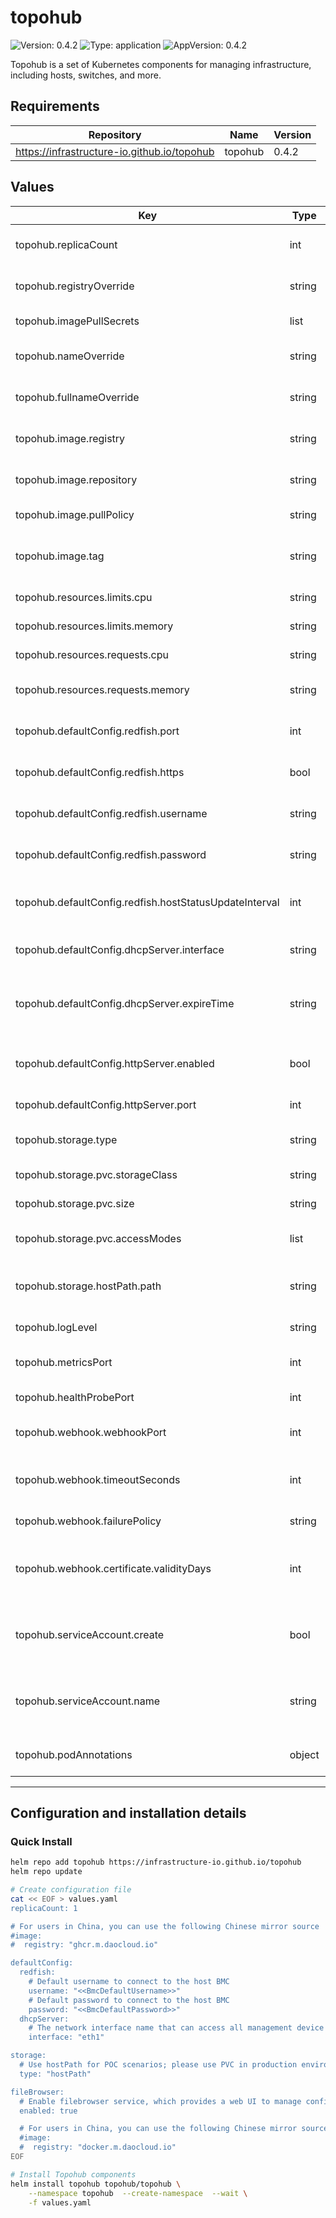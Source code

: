 # topohub

![Version: 0.4.2](https://img.shields.io/badge/Version-0.4.2-informational?style=flat-square) ![Type: application](https://img.shields.io/badge/Type-application-informational?style=flat-square) ![AppVersion: 0.4.2](https://img.shields.io/badge/AppVersion-0.4.2-informational?style=flat-square)

Topohub is a set of Kubernetes components for managing infrastructure, including hosts, switches, and more.

## Requirements

| Repository | Name | Version |
|------------|------|---------|
| https://infrastructure-io.github.io/topohub | topohub | 0.4.2 |

## Values

| Key                                      | Type   | Default       | Description                                                        |
|------------------------------------------|--------|---------------|--------------------------------------------------------------------|
| topohub.replicaCount                     | int    | `1`           | Number of replicas for topohub                                      |
| topohub.registryOverride                 | string | `""`          | Registry override for topohub                                      |
| topohub.imagePullSecrets                 | list   | `[]`          | List of image pull secrets                                          |
| topohub.nameOverride                     | string | `""`          | Override for the topohub name                                      |
| topohub.fullnameOverride                 | string | `""`          | Override for the full name of topohub                              |
| topohub.image.registry                   | string | `"ghcr.m.daocloud.io"` | Image registry address                                           |
| topohub.image.repository                 | string | `"infrastructure-io/topohub"` | Image repository name                                            |
| topohub.image.pullPolicy                 | string | `"IfNotPresent"` | Image pull policy                                                |
| topohub.image.tag                        | string | `"v0.4.2"`    | Image tag, overridden by version from Chart.yaml                  |
| topohub.resources.limits.cpu             | string | `"500m"`      | CPU limit for topohub                                             |
| topohub.resources.limits.memory          | string | `"512Mi"`     | Memory limit for topohub                                          |
| topohub.resources.requests.cpu            | string | `"100m"`      | CPU request for topohub                                           |
| topohub.resources.requests.memory         | string | `"128Mi"`     | Memory request for topohub                                        |
| topohub.defaultConfig.redfish.port       | int    | `443`         | Port for the Redfish endpoint                                      |
| topohub.defaultConfig.redfish.https      | bool   | `true`        | Enable HTTPS for Redfish                                           |
| topohub.defaultConfig.redfish.username    | string | `"admin"`     | Username for Redfish authentication                                 |
| topohub.defaultConfig.redfish.password    | string | `"secret"`    | Password for Redfish authentication                                 |
| topohub.defaultConfig.redfish.hostStatusUpdateInterval | int | `60`   | Status update interval in seconds for Redfish                     |
| topohub.defaultConfig.dhcpServer.interface | string | `""`         | Host network interface for DHCP server                             |
| topohub.defaultConfig.dhcpServer.expireTime | string | `"1d"`       | Expiration time for DHCP leases in the format of 1 day           |
| topohub.defaultConfig.httpServer.enabled   | bool   | `true`       | Enable HTTP server for ISO and ZTP in DHCP subnet                 |
| topohub.defaultConfig.httpServer.port      | int    | `80`         | Port for the HTTP server                                           |
| topohub.storage.type                      | string | `"hostPath"`  | Storage type for lease and config files                            |
| topohub.storage.pvc.storageClass          | string | `""`          | Storage class for PVCs                                            |
| topohub.storage.pvc.size                  | string | `"10Gi"`     | Storage size for new PVCs                                         |
| topohub.storage.pvc.accessModes           | list   | `["ReadWriteOnce"]` | Access modes for PVC                                       |
| topohub.storage.hostPath.path             | string | `"/var/lib/topohub"` | Path on the host for HostPath storage                  |
| topohub.logLevel                         | string | `"info"`      | Log level configuration                                            |
| topohub.metricsPort                      | int    | `8083`        | Port for the metrics server                                        |
| topohub.healthProbePort                  | int    | `8081`        | Port for health probes                                             |
| topohub.webhook.webhookPort              | int    | `8082`        | Port for the webhook server                                        |
| topohub.webhook.timeoutSeconds            | int    | `5`           | Timeout for webhook calls in seconds                              |
| topohub.webhook.failurePolicy             | string | `"Fail"`      | Failure policy for webhook                                         |
| topohub.webhook.certificate.validityDays | int    | `36500`       | Validity duration of the webhook certificate in days              |
| topohub.serviceAccount.create             | bool   | `true`        | Specifies whether to create a service account                      |
| topohub.serviceAccount.name               | string | `""`          | Name of the service account, generated if not set                 |
| topohub.podAnnotations                    | object | `{}`          | Annotations to add to the pod                                      |
----------------------------------------------

## Configuration and installation details

### Quick Install

```bash
helm repo add topohub https://infrastructure-io.github.io/topohub
helm repo update

# Create configuration file
cat << EOF > values.yaml
replicaCount: 1

# For users in China, you can use the following Chinese mirror source
#image:
#  registry: "ghcr.m.daocloud.io"

defaultConfig:
  redfish:
    # Default username to connect to the host BMC
    username: "<<BmcDefaultUsername>>"
    # Default password to connect to the host BMC
    password: "<<BmcDefaultPassword>>"
  dhcpServer:
    # The network interface name that can access all management device networks on the node, which is connected to the switch in trunk mode
    interface: "eth1"

storage:
  # Use hostPath for POC scenarios; please use PVC in production environments
  type: "hostPath"

fileBrowser:
  # Enable filebrowser service, which provides a web UI to manage configuration files and ISO files
  enabled: true

  # For users in China, you can use the following Chinese mirror source
  #image:
  #  registry: "docker.m.daocloud.io"
EOF

# Install Topohub components
helm install topohub topohub/topohub \
    --namespace topohub  --create-namespace  --wait \
    -f values.yaml
```
